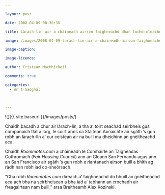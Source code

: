 ```yaml
---

layout: post

date: 2008-04-09 08:30:36

title: Làrach-lìn air a chàineadh airson faighneachd dhan luchd-cleachdaidh mun gnèitheachd aca

image: /images/2008-04-09-larach-lin-air-a-chaineadh-airson-faighneachd-dhan-luchd-cleachdaidh-mun-gneitheachd-aca.webp

image-caption:

image-licence:

author: Crìstean MacMhìcheil

comments: true

categories:
  - An t-Saoghal
  
  

---
```


![]({{ site.baseurl }}/images/posts/)

Chaidh bacadh a chur air làrach-lìn, a tha a&#8217; toirt seachad seirbheis gus companaich flat a lorg, le cùirt anns na Stàitean Aonaichte air sgàth &#8217;s gun robh an làrach-lìn a&#8217; cur ceistean air na buill mu dheidhinn an gnèitheachd aca.

<!--more-->

Chaidh _Roommates.com_ a chàineadh le Comhairle an Taigheadas Cothromach (_Fair Housing Council_) ann an Gleann San Fernando agus ann an San Francisco air sgàth &#8217;s gun robh e riantanach airson buill a bhith ag ràdh nan robh iad co-sheòrsach.

&#8220;Cha robh _Roommates.com_ dìreach a&#8217; faighneachd do bhuill an gnèitheachd aca ach bha na seirbheisean a bha iad a&#8217; tabhann an crochadh air freagairtean nam buill,&#8221; arsa Breitheamh Alex Kozinski.
